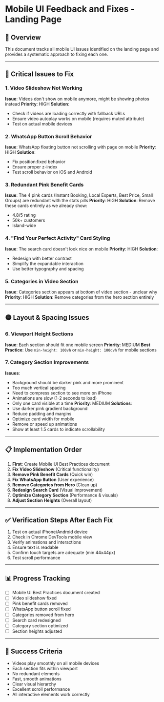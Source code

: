 # Mobile UI Feedback and Fixes - Landing Page

## 📱 Overview
This document tracks all mobile UI issues identified on the landing page and provides a systematic approach to fixing each one.

---

## 🔴 Critical Issues to Fix

### 1. **Video Slideshow Not Working**
**Issue**: Videos don't show on mobile anymore, might be showing photos instead
**Priority**: HIGH
**Solution**: 
- Check if videos are loading correctly with fallback URLs
- Ensure video autoplay works on mobile (requires muted attribute)
- Test on actual mobile devices

### 2. **WhatsApp Button Scroll Behavior**
**Issue**: WhatsApp floating button not scrolling with page on mobile
**Priority**: HIGH
**Solution**: 
- Fix position:fixed behavior
- Ensure proper z-index
- Test scroll behavior on iOS and Android

### 3. **Redundant Pink Benefit Cards**
**Issue**: The 4 pink cards (Instant Booking, Local Experts, Best Price, Small Groups) are redundant with the stats pills
**Priority**: HIGH
**Solution**: Remove these cards entirely as we already show:
- 4.8/5 rating
- 50k+ customers  
- Island-wide

### 4. **"Find Your Perfect Activity" Card Styling**
**Issue**: The search card doesn't look nice on mobile
**Priority**: HIGH
**Solution**: 
- Redesign with better contrast
- Simplify the expandable interaction
- Use better typography and spacing

### 5. **Categories in Video Section**
**Issue**: Categories section appears at bottom of video section - unclear why
**Priority**: HIGH
**Solution**: Remove categories from the hero section entirely

---

## 🟡 Layout & Spacing Issues

### 6. **Viewport Height Sections**
**Issue**: Each section should fit one mobile screen
**Priority**: MEDIUM
**Best Practice**: Use `min-height: 100vh` or `min-height: 100dvh` for mobile sections

### 7. **Category Section Improvements**
**Issues**:
- Background should be darker pink and more prominent
- Too much vertical spacing
- Need to compress section to see more on iPhone
- Animations are slow (1-2 seconds to load)
- Only one card visible at a time
**Priority**: MEDIUM
**Solutions**:
- Use darker pink gradient background
- Reduce padding and margins
- Optimize card width for mobile
- Remove or speed up animations
- Show at least 1.5 cards to indicate scrollability

---

## 📋 Implementation Order

1. **First**: Create Mobile UI Best Practices document
2. **Fix Video Slideshow** (Critical functionality)
3. **Remove Pink Benefit Cards** (Quick win)
4. **Fix WhatsApp Button** (User experience)
5. **Remove Categories from Hero** (Clean up)
6. **Redesign Search Card** (Visual improvement)
7. **Optimize Category Section** (Performance & visuals)
8. **Adjust Section Heights** (Overall layout)

---

## ✅ Verification Steps After Each Fix

1. Test on actual iPhone/Android device
2. Check in Chrome DevTools mobile view
3. Verify animations and interactions
4. Ensure text is readable
5. Confirm touch targets are adequate (min 44x44px)
6. Test scroll performance

---

## 📊 Progress Tracking

- [ ] Mobile UI Best Practices document created
- [ ] Video slideshow fixed
- [ ] Pink benefit cards removed
- [ ] WhatsApp button scroll fixed
- [ ] Categories removed from hero
- [ ] Search card redesigned
- [ ] Category section optimized
- [ ] Section heights adjusted

---

## 🎯 Success Criteria

- Videos play smoothly on all mobile devices
- Each section fits within viewport
- No redundant elements
- Fast, smooth animations
- Clear visual hierarchy
- Excellent scroll performance
- All interactive elements work correctly
